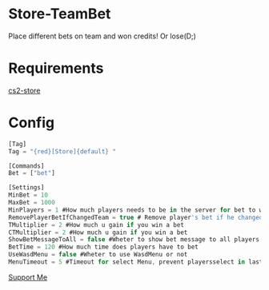 # Store-TeamBet
Place different bets on team and won credits! Or lose(D;)
# Requirements
[cs2-store](https://github.com/schwarper/cs2-store)

# Config
```js
[Tag]
Tag = "{red}[Store]{default} "

[Commands]
Bet = ["bet"]

[Settings]
MinBet = 10
MaxBet = 1000
MinPlayers = 1 #How much players needs to be in the server for bet to work
RemovePlayerBetIfChangedTeam = true # Remove player's bet if he changed teams
TMultiplier = 2 #How much u gain if you win a bet
CTMultiplier = 2 #How much u gain if you win a bet
ShowBetMessageToAll = false #Wheter to show bet message to all players or not.
BetTime = 120 #How much time does players have to bet
UseWasdMenu = false #Wheter to use WasdMenu or not
MenuTimeout = 5 #Timeout for select Menu, prevent playersselect in last seconds

```
[Support Me](https://paypal.me/vxaero?country.x=RO&locale.x=en_US)

